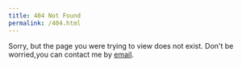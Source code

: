 ```yaml
---
title: 404 Not Found
permalink: /404.html
---
```


Sorry, but the page you were trying to view does not exist.
Don't be worried,you can contact me by <a href="yookingwong@outlook.com">email</a>.
